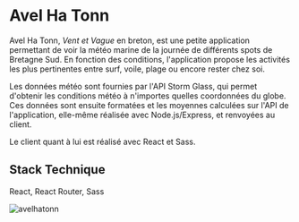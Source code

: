# Avel Ha Tonn

Avel Ha Tonn, _Vent et Vague_ en breton, est une petite application permettant de voir la météo marine de la journée de différents spots de Bretagne Sud. En fonction des conditions, l'application propose les activités les plus pertinentes entre surf, voile, plage ou encore rester chez soi.


Les données météo sont fournies par l'API Storm Glass, qui permet d'obtenir les conditions météo à n'importes quelles coordonnées du globe. Ces données sont ensuite formatées et les moyennes calculées sur l'API de l'application, elle-même réalisée avec Node.js/Express, et renvoyées au client.

Le client quant à lui est réalisé avec React et Sass.

## Stack Technique

React, React Router, Sass

  ![avelhatonn](https://user-images.githubusercontent.com/76964122/128629038-6c16837f-bb3a-4307-b194-414997e59fd0.png)
